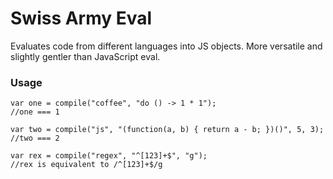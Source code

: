 # Swiss Army Eval

Evaluates code from different languages into JS objects. More versatile and slightly gentler than JavaScript eval.

### Usage
    
    var one = compile("coffee", "do () -> 1 * 1");
    //one === 1
    
    var two = compile("js", "(function(a, b) { return a - b; })()", 5, 3);
    //two === 2
    
    var rex = compile("regex", "^[123]+$", "g");
    //rex is equivalent to /^[123]+$/g